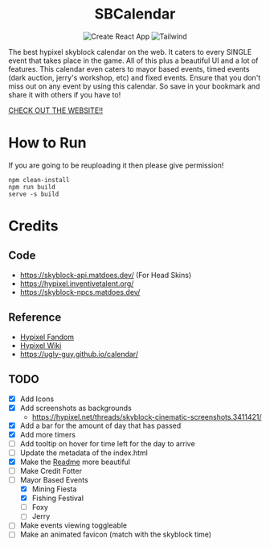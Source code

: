 <div align="center">

# SBCalendar

![Create React App](https://img.shields.io/badge/Create_React_App-09D3AC?logo=createreactapp&style=for-the-badge&logoColor=white)
![Tailwind](https://img.shields.io/badge/Tailwind_CSS-06B6D4?logo=TailwindCSS&style=for-the-badge&logoColor=white)

</div>

The best hypixel skyblock calendar on the web. It caters to every SINGLE event that takes place in the game. All of this plus a beautiful UI and a lot of features. This calendar even caters to mayor based events, timed events (dark auction, jerry's workshop, etc) and fixed events. Ensure that you don't miss out on any event by using this calendar. So save in your bookmark and share it with others if you have to!

[CHECK OUT THE WEBSITE!!](https://fschatbot.github.io/Skyblock-Calendar/)

# How to Run

If you are going to be reuploading it then please give permission!

```
npm clean-install
npm run build
serve -s build
```

# Credits

## Code

- https://skyblock-api.matdoes.dev/ (For Head Skins)
- https://hypixel.inventivetalent.org/
- https://skyblock-npcs.matdoes.dev/

## Reference

- [Hypixel Fandom](https://hypixel-skyblock.fandom.com/wiki/Hypixel_SkyBlock_Wiki)
- [Hypixel Wiki](https://wiki.hypixel.net/)
- https://ugly-guy.github.io/calendar/

## TODO

- [x] Add Icons
- [x] Add screenshots as backgrounds
  - https://hypixel.net/threads/skyblock-cinematic-screenshots.3411421/
- [x] Add a bar for the amount of day that has passed
- [x] Add more timers
- [ ] Add tooltip on hover for time left for the day to arrive
- [ ] Update the metadata of the index.html
- [x] Make the [Readme](README.md) more beautiful
- [ ] Make Credit Fotter
- [ ] Mayor Based Events
  - [x] Mining Fiesta
  - [x] Fishing Festival
  - [ ] Foxy
  - [ ] Jerry
- [ ] Make events viewing toggleable
- [ ] Make an animated favicon (match with the skyblock time)
